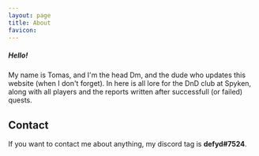```yaml
---
layout: page
title: About
favicon: 
---
```


##### Hello!
My name is Tomas, and I'm the head Dm, and the dude who updates this website (when I don't forget). In here is all lore for the DnD club at Spyken, along with all players and the reports written after successfull (or failed) quests.

## Contact
If you want to contact me about anything, my discord tag is **defyd#7524**.